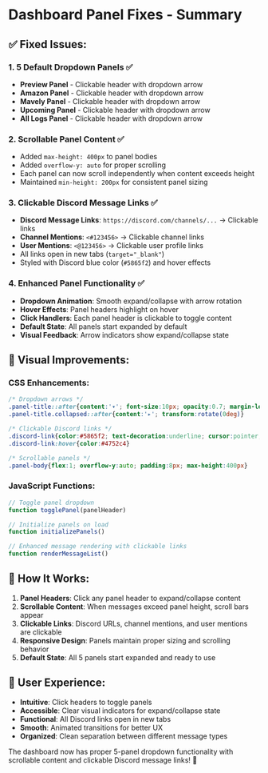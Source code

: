 # Dashboard Panel Fixes - Summary

## ✅ Fixed Issues:

### 1. **5 Default Dropdown Panels** ✅
- **Preview Panel** - Clickable header with dropdown arrow
- **Amazon Panel** - Clickable header with dropdown arrow  
- **Mavely Panel** - Clickable header with dropdown arrow
- **Upcoming Panel** - Clickable header with dropdown arrow
- **All Logs Panel** - Clickable header with dropdown arrow

### 2. **Scrollable Panel Content** ✅
- Added `max-height: 400px` to panel bodies
- Added `overflow-y: auto` for proper scrolling
- Each panel can now scroll independently when content exceeds height
- Maintained `min-height: 200px` for consistent panel sizing

### 3. **Clickable Discord Message Links** ✅
- **Discord Message Links**: `https://discord.com/channels/...` → Clickable links
- **Channel Mentions**: `<#123456>` → Clickable channel links
- **User Mentions**: `<@123456>` → Clickable user profile links
- All links open in new tabs (`target="_blank"`)
- Styled with Discord blue color (`#5865f2`) and hover effects

### 4. **Enhanced Panel Functionality** ✅
- **Dropdown Animation**: Smooth expand/collapse with arrow rotation
- **Hover Effects**: Panel headers highlight on hover
- **Click Handlers**: Each panel header is clickable to toggle content
- **Default State**: All panels start expanded by default
- **Visual Feedback**: Arrow indicators show expand/collapse state

## 🎨 Visual Improvements:

### CSS Enhancements:
```css
/* Dropdown arrows */
.panel-title::after{content:'▾'; font-size:10px; opacity:0.7; margin-left:4px; transition:transform 0.2s}
.panel-title.collapsed::after{content:'▸'; transform:rotate(0deg)}

/* Clickable Discord links */
.discord-link{color:#5865f2; text-decoration:underline; cursor:pointer; transition:color 0.2s}
.discord-link:hover{color:#4752c4}

/* Scrollable panels */
.panel-body{flex:1; overflow-y:auto; padding:8px; max-height:400px}
```

### JavaScript Functions:
```javascript
// Toggle panel dropdown
function togglePanel(panelHeader)

// Initialize panels on load
function initializePanels()

// Enhanced message rendering with clickable links
function renderMessageList()
```

## 🚀 How It Works:

1. **Panel Headers**: Click any panel header to expand/collapse content
2. **Scrollable Content**: When messages exceed panel height, scroll bars appear
3. **Clickable Links**: Discord URLs, channel mentions, and user mentions are clickable
4. **Responsive Design**: Panels maintain proper sizing and scrolling behavior
5. **Default State**: All 5 panels start expanded and ready to use

## 📱 User Experience:

- **Intuitive**: Click headers to toggle panels
- **Accessible**: Clear visual indicators for expand/collapse state
- **Functional**: All Discord links open in new tabs
- **Smooth**: Animated transitions for better UX
- **Organized**: Clean separation between different message types

The dashboard now has proper 5-panel dropdown functionality with scrollable content and clickable Discord message links! 🎉
